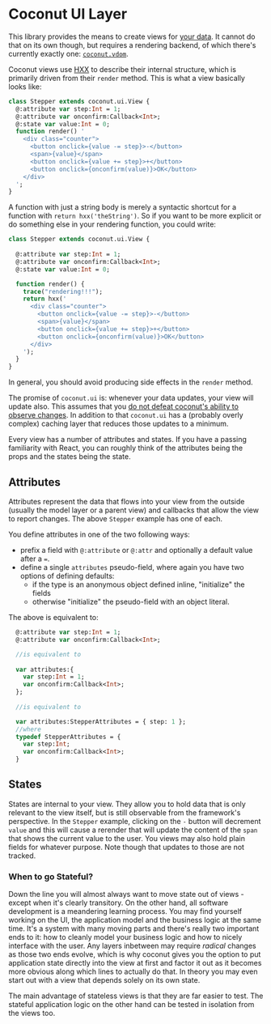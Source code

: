 # Coconut UI Layer

This library provides the means to create views for [your data](https://github.com/MVCoconut/coconut.data#coconut-data). It cannot do that on its own though, but requires a rendering backend, of which there's currently exactly one: [`coconut.vdom`](https://github.com/MVCoconut/coconut.vdom).

Coconut views use [HXX](https://github.com/haxetink/tink_hxx#readme) to describe their internal structure, which is primarily driven from their `render` method. This is what a view basically looks like:

```haxe
class Stepper extends coconut.ui.View {
  @:attribute var step:Int = 1;
  @:attribute var onconfirm:Callback<Int>;
  @:state var value:Int = 0;
  function render() '
    <div class="counter">
      <button onclick={value -= step}>-</button>
      <span>{value}</span>
      <button onclick={value += step}>+</button>
      <button onclick={onconfirm(value)}>OK</button>
    </div>
  ';
}
```

A function with just a string body is merely a syntactic shortcut for a function with `return hxx('theString')`. So if you want to be more explicit or do something else in your rendering function, you could write:

```haxe
class Stepper extends coconut.ui.View {
  
  @:attribute var step:Int = 1;
  @:attribute var onconfirm:Callback<Int>;
  @:state var value:Int = 0;

  function render() {
    trace("rendering!!!");
    return hxx('
      <div class="counter">
        <button onclick={value -= step}>-</button>
        <span>{value}</span>
        <button onclick={value += step}>+</button>
        <button onclick={onconfirm(value)}>OK</button>
      </div>
    ');
  }
}
```

In general, you should avoid producing side effects in the `render` method.

The promise of `coconut.ui` is: whenever your data updates, your view will update also. This assumes that you [do not defeat coconut's ability to observe changes](https://github.com/MVCoconut/coconut.data#enforced-observability). In addition to that `coconut.ui` has a (probably overly complex) caching layer that reduces those updates to a minimum.

Every view has a number of attributes and states. If you have a passing familiarity with React, you can roughly think of the attributes being the props and the states being the state.

## Attributes

Attributes represent the data that flows into your view from the outside (usually the model layer or a parent view) and callbacks that allow the view to report changes. The above `Stepper` example has one of each.

You define attributes in one of the two following ways:

- prefix a field with `@:attribute` or `@:attr` and optionally a default value after a `=`.
- define a single `attributes` pseudo-field, where again you have two options of defining defaults:
  - if the type is an anonymous object defined inline, "initialize" the fields
  - otherwise "initialize" the pseudo-field with an object literal.

The above is equivalent to:

```haxe
  @:attribute var step:Int = 1;
  @:attribute var onconfirm:Callback<Int>;

  //is equivalent to
  
  var attributes:{
    var step:Int = 1;
    var onconfirm:Callback<Int>;
  };
  
  //is equivalent to

  var attributes:StepperAttributes = { step: 1 };
  //where 
  typedef StepperAttributes = {
    var step:Int;
    var onconfirm:Callback<Int>;
  }
```

## States

States are internal to your view. They allow you to hold data that is only relevant to the view itself, but is still observable from the framework's perspective. In the `Stepper` example, clicking on the `-` button will decrement `value` and this will cause a rerender that will update the content of the `span` that shows the current value to the user. You views may also hold plain fields for whatever purpose. Note though that updates to those are not tracked.

### When to go Stateful?

Down the line you will almost always want to move state out of views - except when it's clearly transitory. On the other hand, all software development is a meandering learning process. You may find yourself working on the UI, the application model and the business logic at the same time. It's a system with many moving parts and there's really two important ends to it: how to cleanly model your business logic and how to nicely interface with the user. Any layers inbetween may require *radical* changes as those two ends evolve, which is why coconut gives you the option to put application state directly into the view at first and factor it out as it becomes more obvious along which lines to actually do that. In theory you may even start out with a view that depends solely on its own state.

The main advantage of stateless views is that they are far easier to test. The stateful application logic on the other hand can be tested in isolation from the views too.